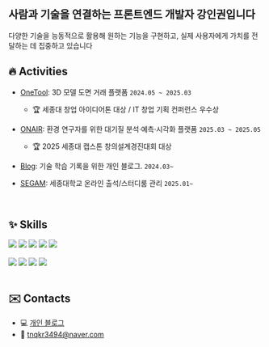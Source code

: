 
## 사람과 기술을 연결하는 프론트엔드 개발자 강인권입니다

다양한 기술을 능동적으로 활용해 원하는 기능을 구현하고, 실제 사용자에게 가치를 전달하는 데 집중하고 있습니다

## 🔥 Activities
- [OneTool](https://github.com/likelion-onetool): 3D 모델 도면 거래 플랫폼 `2024.05 ~ 2025.03`
  - 🏆 세종대 창업 아이디어톤 대상 / IT 창업 기획 컨퍼런스 우수상

- [ONAIR](https://github.com/GoToSwiss): 환경 연구자를 위한 대기질 분석·예측·시각화 플랫폼 `2025.03 ~ 2025.05`
  - 🏆 2025 세종대 캡스톤 창의설계경진대회 대상

- [Blog](https://github.com/tnqkr3494/ecodev-blog): 기술 학습 기록을 위한 개인 블로그. `2024.03~`

- [SEGAM](https://github.com/se-gam): 세종대학교 온라인 출석/스터디룸 관리 `2025.01~`

<br/>

## ✨ Skills
<div>
  <img src="https://img.shields.io/badge/Python-14354C?style=for-the-badge&logo=python&logoColor=white"> 
  <img src="https://img.shields.io/badge/HTML5-E34F26?style=for-the-badge&logo=html5&logoColor=white">
  <img src="https://img.shields.io/badge/CSS3-1572B6?style=for-the-badge&logo=css3&logoColor=white">
  <img src="https://img.shields.io/badge/JavaScript-F7DF1E?style=for-the-badge&logo=JavaScript&logoColor=white">
  <img src="https://img.shields.io/badge/TypeScript-007ACC?style=for-the-badge&logo=typescript&logoColor=white">
  <br/>
  <br/>
  <img src="https://img.shields.io/badge/React-20232A?style=for-the-badge&logo=react&logoColor=61DAFB">
  <img src="https://img.shields.io/badge/Next.js-000?logo=nextdotjs&logoColor=fff&style=for-the-badge">
  <img src="https://img.shields.io/badge/styled--components-DB7093?style=for-the-badge&logo=styled-components&logoColor=white">
  <img src="https://img.shields.io/badge/Tailwind_CSS-38B2AC?style=for-the-badge&logo=tailwind-css&logoColor=white"> 
</div>

<br/>

## ✉️ Contacts
- 💻 [개인 블로그](https://github.com/tnqkr3494/ecodev-blog)
- 📧 [tnqkr3494@naver.com](mailto:tnqkr3494@naver.com)


